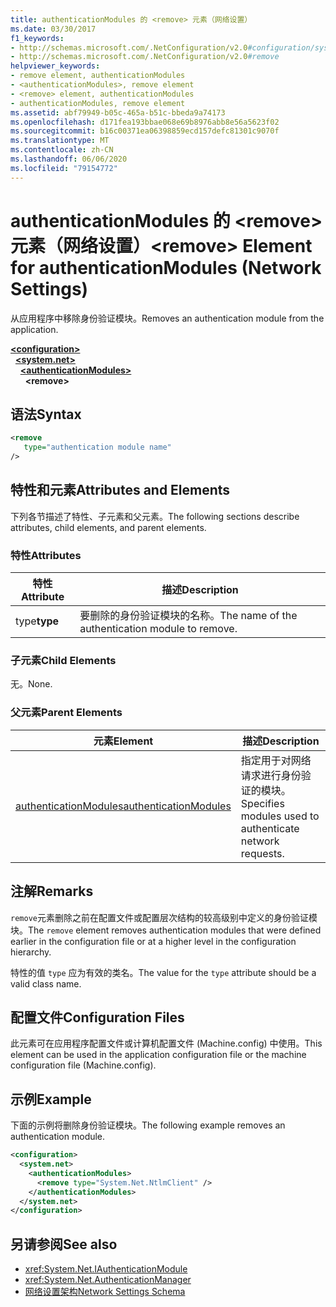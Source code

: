 ```yaml
---
title: authenticationModules 的 <remove> 元素（网络设置）
ms.date: 03/30/2017
f1_keywords:
- http://schemas.microsoft.com/.NetConfiguration/v2.0#configuration/system.net/authenticationModules/remove
- http://schemas.microsoft.com/.NetConfiguration/v2.0#remove
helpviewer_keywords:
- remove element, authenticationModules
- <authenticationModules>, remove element
- <remove> element, authenticationModules
- authenticationModules, remove element
ms.assetid: abf79949-b05c-465a-b51c-bbeda9a74173
ms.openlocfilehash: d171fea193bbae068e69b8976abb8e56a5623f02
ms.sourcegitcommit: b16c00371ea06398859ecd157defc81301c9070f
ms.translationtype: MT
ms.contentlocale: zh-CN
ms.lasthandoff: 06/06/2020
ms.locfileid: "79154772"
---
```

# <a name="remove-element-for-authenticationmodules-network-settings"></a><span data-ttu-id="748b6-102">authenticationModules 的 \<remove> 元素（网络设置）</span><span class="sxs-lookup"><span data-stu-id="748b6-102">\<remove> Element for authenticationModules (Network Settings)</span></span>
<span data-ttu-id="748b6-103">从应用程序中移除身份验证模块。</span><span class="sxs-lookup"><span data-stu-id="748b6-103">Removes an authentication module from the application.</span></span>  

[**\<configuration>**](../configuration-element.md)\
&nbsp;&nbsp;[**\<system.net>**](system-net-element-network-settings.md)\
&nbsp;&nbsp;&nbsp;&nbsp;[**\<authenticationModules>**](authenticationmodules-element-network-settings.md)\
&nbsp;&nbsp;&nbsp;&nbsp;&nbsp;&nbsp;**\<remove>**

## <a name="syntax"></a><span data-ttu-id="748b6-104">语法</span><span class="sxs-lookup"><span data-stu-id="748b6-104">Syntax</span></span>  
  
```xml  
<remove
   type="authentication module name"
/>  
```  
  
## <a name="attributes-and-elements"></a><span data-ttu-id="748b6-105">特性和元素</span><span class="sxs-lookup"><span data-stu-id="748b6-105">Attributes and Elements</span></span>  
 <span data-ttu-id="748b6-106">下列各节描述了特性、子元素和父元素。</span><span class="sxs-lookup"><span data-stu-id="748b6-106">The following sections describe attributes, child elements, and parent elements.</span></span>  
  
### <a name="attributes"></a><span data-ttu-id="748b6-107">特性</span><span class="sxs-lookup"><span data-stu-id="748b6-107">Attributes</span></span>  
  
|<span data-ttu-id="748b6-108">**特性**</span><span class="sxs-lookup"><span data-stu-id="748b6-108">**Attribute**</span></span>|<span data-ttu-id="748b6-109">**描述**</span><span class="sxs-lookup"><span data-stu-id="748b6-109">**Description**</span></span>|  
|-------------------|---------------------|  
|<span data-ttu-id="748b6-110">type</span><span class="sxs-lookup"><span data-stu-id="748b6-110">**type**</span></span>|<span data-ttu-id="748b6-111">要删除的身份验证模块的名称。</span><span class="sxs-lookup"><span data-stu-id="748b6-111">The name of the authentication module to remove.</span></span>|  
  
### <a name="child-elements"></a><span data-ttu-id="748b6-112">子元素</span><span class="sxs-lookup"><span data-stu-id="748b6-112">Child Elements</span></span>  
 <span data-ttu-id="748b6-113">无。</span><span class="sxs-lookup"><span data-stu-id="748b6-113">None.</span></span>  
  
### <a name="parent-elements"></a><span data-ttu-id="748b6-114">父元素</span><span class="sxs-lookup"><span data-stu-id="748b6-114">Parent Elements</span></span>  
  
|<span data-ttu-id="748b6-115">**元素**</span><span class="sxs-lookup"><span data-stu-id="748b6-115">**Element**</span></span>|<span data-ttu-id="748b6-116">**描述**</span><span class="sxs-lookup"><span data-stu-id="748b6-116">**Description**</span></span>|  
|-----------------|---------------------|  
|[<span data-ttu-id="748b6-117">authenticationModules</span><span class="sxs-lookup"><span data-stu-id="748b6-117">authenticationModules</span></span>](authenticationmodules-element-network-settings.md)|<span data-ttu-id="748b6-118">指定用于对网络请求进行身份验证的模块。</span><span class="sxs-lookup"><span data-stu-id="748b6-118">Specifies modules used to authenticate network requests.</span></span>|  
  
## <a name="remarks"></a><span data-ttu-id="748b6-119">注解</span><span class="sxs-lookup"><span data-stu-id="748b6-119">Remarks</span></span>  
 <span data-ttu-id="748b6-120">`remove`元素删除之前在配置文件或配置层次结构的较高级别中定义的身份验证模块。</span><span class="sxs-lookup"><span data-stu-id="748b6-120">The `remove` element removes authentication modules that were defined earlier in the configuration file or at a higher level in the configuration hierarchy.</span></span>  
  
 <span data-ttu-id="748b6-121">特性的值 `type` 应为有效的类名。</span><span class="sxs-lookup"><span data-stu-id="748b6-121">The value for the `type` attribute should be a valid class name.</span></span>  
  
## <a name="configuration-files"></a><span data-ttu-id="748b6-122">配置文件</span><span class="sxs-lookup"><span data-stu-id="748b6-122">Configuration Files</span></span>  
 <span data-ttu-id="748b6-123">此元素可在应用程序配置文件或计算机配置文件 (Machine.config) 中使用。</span><span class="sxs-lookup"><span data-stu-id="748b6-123">This element can be used in the application configuration file or the machine configuration file (Machine.config).</span></span>  
  
## <a name="example"></a><span data-ttu-id="748b6-124">示例</span><span class="sxs-lookup"><span data-stu-id="748b6-124">Example</span></span>  
 <span data-ttu-id="748b6-125">下面的示例将删除身份验证模块。</span><span class="sxs-lookup"><span data-stu-id="748b6-125">The following example removes an authentication module.</span></span>  
  
```xml  
<configuration>  
  <system.net>  
    <authenticationModules>  
      <remove type="System.Net.NtlmClient" />  
    </authenticationModules>  
  </system.net>  
</configuration>  
```  
  
## <a name="see-also"></a><span data-ttu-id="748b6-126">另请参阅</span><span class="sxs-lookup"><span data-stu-id="748b6-126">See also</span></span>

- <xref:System.Net.IAuthenticationModule>
- <xref:System.Net.AuthenticationManager>
- [<span data-ttu-id="748b6-127">网络设置架构</span><span class="sxs-lookup"><span data-stu-id="748b6-127">Network Settings Schema</span></span>](index.md)
